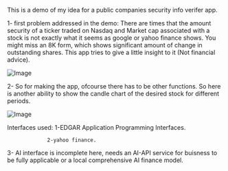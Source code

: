 
This is a demo of my idea for a public companies security info verifer app.


1- first problem addressed in the demo: There are times that the amount security of a ticker traded on Nasdaq  and Market cap associated with a stock 
is not exactly what it seems as  google or yahoo finance shows. You might miss an 8K form, which shows significant amount of change in outstanding shares.
This app tries to give a little insight to it (Not financial advice).   

![Image](https://github.com/user-attachments/assets/64da117c-a8d2-4bd8-ab00-e292810229f4)


2- So for making the app, ofcourse there has to be other functions. So here is another ability to show the candle chart of the desired stock for different periods.

![Image](https://github.com/user-attachments/assets/51e4ebc8-fd9d-4c6d-852b-7b412cced1e7)


Interfaces used: 1-EDGAR Application Programming Interfaces.

                 2-yahoo finance.

3- AI interface is incomplete here, needs an AI-API service for buisness to be fully applicable or a local comprehensive AI finance model. 

